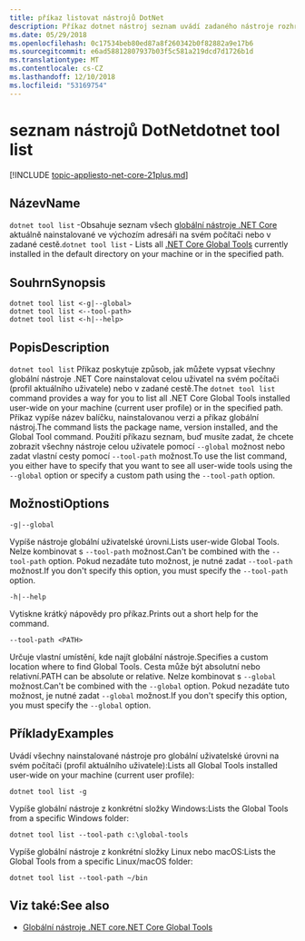 ```yaml
---
title: příkaz listovat nástrojů DotNet
description: Příkaz dotnet nástroj seznam uvádí zadaného nástroje rozhraní .NET Core globální z vašeho počítače.
ms.date: 05/29/2018
ms.openlocfilehash: 0c17534beb80ed87a8f260342b0f82882a9e17b6
ms.sourcegitcommit: e6ad58812807937b03f5c581a219dcd7d1726b1d
ms.translationtype: MT
ms.contentlocale: cs-CZ
ms.lasthandoff: 12/10/2018
ms.locfileid: "53169754"
---
```

# <a name="dotnet-tool-list"></a><span data-ttu-id="e9dad-103">seznam nástrojů DotNet</span><span class="sxs-lookup"><span data-stu-id="e9dad-103">dotnet tool list</span></span>

[!INCLUDE [topic-appliesto-net-core-21plus.md](../../../includes/topic-appliesto-net-core-21plus.md)]

## <a name="name"></a><span data-ttu-id="e9dad-104">Název</span><span class="sxs-lookup"><span data-stu-id="e9dad-104">Name</span></span>

<span data-ttu-id="e9dad-105">`dotnet tool list` -Obsahuje seznam všech [globální nástroje .NET Core](global-tools.md) aktuálně nainstalované ve výchozím adresáři na svém počítači nebo v zadané cestě.</span><span class="sxs-lookup"><span data-stu-id="e9dad-105">`dotnet tool list` - Lists all [.NET Core Global Tools](global-tools.md) currently installed in the default directory on your machine or in the specified path.</span></span>

## <a name="synopsis"></a><span data-ttu-id="e9dad-106">Souhrn</span><span class="sxs-lookup"><span data-stu-id="e9dad-106">Synopsis</span></span>

```console
dotnet tool list <-g|--global>
dotnet tool list <--tool-path>
dotnet tool list <-h|--help>
```

## <a name="description"></a><span data-ttu-id="e9dad-107">Popis</span><span class="sxs-lookup"><span data-stu-id="e9dad-107">Description</span></span>

<span data-ttu-id="e9dad-108">`dotnet tool list` Příkaz poskytuje způsob, jak můžete vypsat všechny globální nástroje .NET Core nainstalovat celou uživatel na svém počítači (profil aktuálního uživatele) nebo v zadané cestě.</span><span class="sxs-lookup"><span data-stu-id="e9dad-108">The `dotnet tool list` command provides a way for you to list all .NET Core Global Tools installed user-wide on your machine (current user profile) or in the specified path.</span></span> <span data-ttu-id="e9dad-109">Příkaz vypíše název balíčku, nainstalovanou verzi a příkaz globální nástroj.</span><span class="sxs-lookup"><span data-stu-id="e9dad-109">The command lists the package name, version installed, and the Global Tool command.</span></span> <span data-ttu-id="e9dad-110">Použití příkazu seznam, buď musíte zadat, že chcete zobrazit všechny nástroje celou uživatele pomocí `--global` možnost nebo zadat vlastní cesty pomocí `--tool-path` možnost.</span><span class="sxs-lookup"><span data-stu-id="e9dad-110">To use the list command, you either have to specify that you want to see all user-wide tools using the `--global` option or specify a custom path using the `--tool-path` option.</span></span>

## <a name="options"></a><span data-ttu-id="e9dad-111">Možnosti</span><span class="sxs-lookup"><span data-stu-id="e9dad-111">Options</span></span>

`-g|--global`

<span data-ttu-id="e9dad-112">Vypíše nástroje globální uživatelské úrovni.</span><span class="sxs-lookup"><span data-stu-id="e9dad-112">Lists user-wide Global Tools.</span></span> <span data-ttu-id="e9dad-113">Nelze kombinovat s `--tool-path` možnost.</span><span class="sxs-lookup"><span data-stu-id="e9dad-113">Can't be combined with the `--tool-path` option.</span></span> <span data-ttu-id="e9dad-114">Pokud nezadáte tuto možnost, je nutné zadat `--tool-path` možnost.</span><span class="sxs-lookup"><span data-stu-id="e9dad-114">If you don't specify this option, you must specify the `--tool-path` option.</span></span>

`-h|--help`

<span data-ttu-id="e9dad-115">Vytiskne krátký nápovědy pro příkaz.</span><span class="sxs-lookup"><span data-stu-id="e9dad-115">Prints out a short help for the command.</span></span>

`--tool-path <PATH>`

<span data-ttu-id="e9dad-116">Určuje vlastní umístění, kde najít globální nástroje.</span><span class="sxs-lookup"><span data-stu-id="e9dad-116">Specifies a custom location where to find Global Tools.</span></span> <span data-ttu-id="e9dad-117">Cesta může být absolutní nebo relativní.</span><span class="sxs-lookup"><span data-stu-id="e9dad-117">PATH can be absolute or relative.</span></span> <span data-ttu-id="e9dad-118">Nelze kombinovat s `--global` možnost.</span><span class="sxs-lookup"><span data-stu-id="e9dad-118">Can't be combined with the `--global` option.</span></span> <span data-ttu-id="e9dad-119">Pokud nezadáte tuto možnost, je nutné zadat `--global` možnost.</span><span class="sxs-lookup"><span data-stu-id="e9dad-119">If you don't specify this option, you must specify the `--global` option.</span></span>

## <a name="examples"></a><span data-ttu-id="e9dad-120">Příklady</span><span class="sxs-lookup"><span data-stu-id="e9dad-120">Examples</span></span>

<span data-ttu-id="e9dad-121">Uvádí všechny nainstalované nástroje pro globální uživatelské úrovni na svém počítači (profil aktuálního uživatele):</span><span class="sxs-lookup"><span data-stu-id="e9dad-121">Lists all Global Tools installed user-wide on your machine (current user profile):</span></span>

`dotnet tool list -g`

<span data-ttu-id="e9dad-122">Vypíše globální nástroje z konkrétní složky Windows:</span><span class="sxs-lookup"><span data-stu-id="e9dad-122">Lists the Global Tools from a specific Windows folder:</span></span>

`dotnet tool list --tool-path c:\global-tools`

<span data-ttu-id="e9dad-123">Vypíše globální nástroje z konkrétní složky Linux nebo macOS:</span><span class="sxs-lookup"><span data-stu-id="e9dad-123">Lists the Global Tools from a specific Linux/macOS folder:</span></span>

`dotnet tool list --tool-path ~/bin`

## <a name="see-also"></a><span data-ttu-id="e9dad-124">Viz také:</span><span class="sxs-lookup"><span data-stu-id="e9dad-124">See also</span></span>

* [<span data-ttu-id="e9dad-125">Globální nástroje .NET core</span><span class="sxs-lookup"><span data-stu-id="e9dad-125">.NET Core Global Tools</span></span>](global-tools.md)
